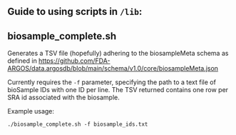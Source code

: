 
## Guide to using scripts in `/lib`:

## biosample_complete.sh

Generates a TSV file (hopefully) adhering to the biosampleMeta schema
as defined in https://github.com/FDA-ARGOS/data.argosdb/blob/main/schema/v1.0/core/biosampleMeta.json

Currently requires the `-f` parameter, specifying the path to a text file of bioSample IDs with one ID per line.
The TSV returned contains one row per SRA id associated with the biosample.

Example usage:

`./biosample_complete.sh -f biosample_ids.txt`
